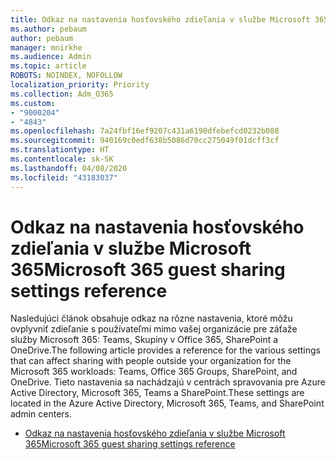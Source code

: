 ```yaml
---
title: Odkaz na nastavenia hosťovského zdieľania v službe Microsoft 365
ms.author: pebaum
author: pebaum
manager: mnirkhe
ms.audience: Admin
ms.topic: article
ROBOTS: NOINDEX, NOFOLLOW
localization_priority: Priority
ms.collection: Adm_O365
ms.custom:
- "9000204"
- "4843"
ms.openlocfilehash: 7a24fbf16ef9207c431a6190dfebefcd0232b088
ms.sourcegitcommit: 940169c0edf638b5086d70cc275049f01dcff3cf
ms.translationtype: HT
ms.contentlocale: sk-SK
ms.lasthandoff: 04/08/2020
ms.locfileid: "43183037"
---
```

# <a name="microsoft-365-guest-sharing-settings-reference"></a><span data-ttu-id="fb85f-102">Odkaz na nastavenia hosťovského zdieľania v službe Microsoft 365</span><span class="sxs-lookup"><span data-stu-id="fb85f-102">Microsoft 365 guest sharing settings reference</span></span>

<span data-ttu-id="fb85f-103">Nasledujúci článok obsahuje odkaz na rôzne nastavenia, ktoré môžu ovplyvniť zdieľanie s používateľmi mimo vašej organizácie pre záťaže služby Microsoft 365: Teams, Skupiny v Office 365, SharePoint a OneDrive.</span><span class="sxs-lookup"><span data-stu-id="fb85f-103">The following article provides a reference for the various settings that can affect sharing with people outside your organization for the Microsoft 365 workloads: Teams, Office 365 Groups, SharePoint, and OneDrive.</span></span> <span data-ttu-id="fb85f-104">Tieto nastavenia sa nachádzajú v centrách spravovania pre Azure Active Directory, Microsoft 365, Teams a SharePoint.</span><span class="sxs-lookup"><span data-stu-id="fb85f-104">These settings are located in the Azure Active Directory, Microsoft 365, Teams, and SharePoint admin centers.</span></span>

- [<span data-ttu-id="fb85f-105">Odkaz na nastavenia hosťovského zdieľania v službe Microsoft 365</span><span class="sxs-lookup"><span data-stu-id="fb85f-105">Microsoft 365 guest sharing settings reference</span></span>](https://docs.microsoft.com/microsoft-365/solutions/microsoft-365-guest-settings?view=o365-worldwide)
